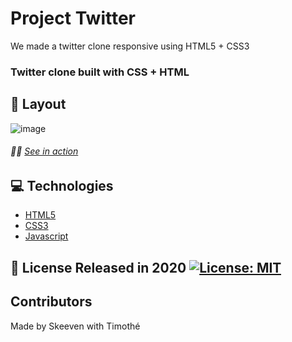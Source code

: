 # Project Twitter
We made a twitter clone responsive using HTML5 + CSS3

### Twitter clone built with CSS + HTML
## 🎴 Layout
![image](https://user-images.githubusercontent.com/48324076/95918482-cae88b00-0da3-11eb-936a-1dec670eb250.png)

###### 🚀🔥 [See in action](https://baziotabeans.github.io/twitter_clone/)

## 💻 Technologies
- [HTML5](https://www.w3schools.com/html/)
- [CSS3](https://www.w3schools.com/css/)
- [Javascript](https://www.w3schools.com/js/DEFAULT.asp)

## 📕 License Released in 2020 [![License: MIT](https://img.shields.io/badge/License-MIT-yellow.svg)](https://opensource.org/licenses/MIT)

## Contributors
Made by Skeeven with Timothé  

